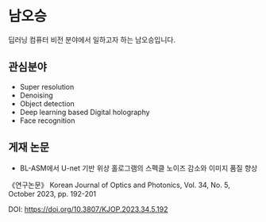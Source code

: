# 남오승

딥러닝 컴퓨터 비전 분야에서 일하고자 하는 남오승입니다.


## 관심분야

- Super resolution
- Denoising
- Object detection 
- Deep learning based Digital holography 
- Face recognition
 
## 게재 논문
- BL-ASM에서 U-net 기반 위상 홀로그램의 스펙클 노이즈 감소와 이미지 품질 향상

 
《연구논문》 Korean Journal of Optics and Photonics, Vol. 34, No. 5, October 2023, pp. 192-201

 
DOI: https://doi.org/10.3807/KJOP.2023.34.5.192
